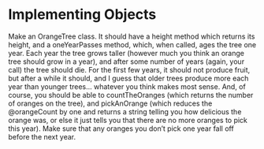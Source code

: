 # Implementing Objects

Make an OrangeTree class. It should have a  height method which returns its height, and a  oneYearPasses 
method, which, when called, ages the tree one year. Each year the tree grows taller 
(however much you think an orange tree should grow in a year), and after some number of years 
(again, your call) the tree should die. For the first few years, it should not produce fruit, 
but after a while it should, and I guess that older trees produce more each year than younger 
trees... whatever you think makes most sense. And, of course, you should be able to countTheOranges 
(which returns the number of oranges on the tree), and pickAnOrange (which reduces the 
@orangeCount by one and returns a string telling you how delicious the orange was, or else it just 
tells you that there are no more oranges to pick this year). Make sure that any oranges you 
don’t pick one year fall off before the next year.
